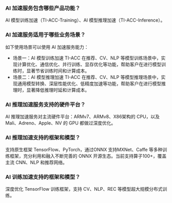 ### AI 加速服务包含哪些产品功能？

AI 模型训练加速（TI-ACC-Training）、AI 模型推理加速（TI-ACC-Inference）。

### AI 加速服务适用于哪些业务场景？

如下使用场景可以使用 AI 加速服务能力：
- 场景一：AI 模型训练加速
TI-ACC 在推荐、CV、NLP 等模型训练场景中，实现计算优化、通信优化、并行训练、显存优化等功能，帮助客户在进行模型训练时，显著节省训练时间和计算成本。
- 场景二：AI 模型推理加速
TI-ACC 在推荐、CV、NLP 等模型推理场景中，实现通用模型转换、深层性能优化、低精度加速等功能，帮助客户在进行模型推理时，显著降低推理时延和计算成本。

### AI 推理加速服务支持的硬件平台？

AI 推理加速服务对主流硬件平台：ARMv7、ARMv8、X86架构的 CPU，以及Mali、Adreno、Apple、NV 的 GPU 都做过深度优化。

### AI 推理加速支持的框架和模型？

支持原生框架 TensorFlow、PyTorch，通过ONNX 支持MXNet、Caffe 等多种训练框架，充分利用和融入不断完善的 ONNX 开源生态。当前支持算子100+，覆盖主流 CNN、NLP 和推荐网络。


### AI 训练加速支持的框架和模型？

深度优化 TensorFlow 训练框架，支持 CV、NLP、REC 等模型超大规模分布式训练。

